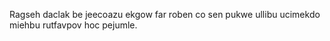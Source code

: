 Ragseh daclak be jeecoazu ekgow far roben co sen pukwe ullibu ucimekdo miehbu rutfavpov hoc pejumle.
